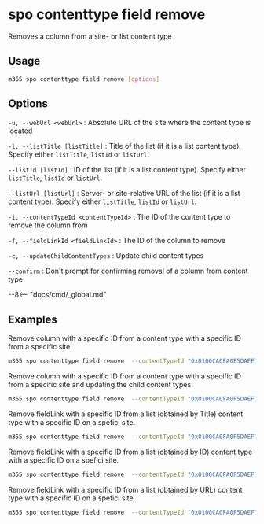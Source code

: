 # spo contenttype field remove

Removes a column from a site- or list content type

## Usage

```sh
m365 spo contenttype field remove [options]
```

## Options

`-u, --webUrl <webUrl>`
: Absolute URL of the site where the content type is located

`-l, --listTitle [listTitle]`
: Title of the list (if it is a list content type). Specify either `listTitle`, `listId` or `listUrl`.

`--listId [listId]`
: ID of the list (if it is a list content type). Specify either `listTitle`, `listId` or `listUrl`.

`--listUrl [listUrl]`
: Server- or site-relative URL of the list (if it is a list content type). Specify either `listTitle`, `listId` or `listUrl`.

`-i, --contentTypeId <contentTypeId>`
: The ID of the content type to remove the column from

`-f, --fieldLinkId <fieldLinkId>`
: The ID of the column to remove

`-c, --updateChildContentTypes`
: Update child content types

`--confirm`
: Don't prompt for confirming removal of a column from content type

--8<-- "docs/cmd/_global.md"

## Examples

Remove column with a specific ID from a content type with a specific ID from a specific site.

```sh
m365 spo contenttype field remove  --contentTypeId "0x0100CA0FA0F5DAEF784494B9C6020C3020A6" --fieldLinkId "880d2f46-fccb-43ca-9def-f88e722cef80" --webUrl https://contoso.sharepoint.com --confirm
```

Remove column with a specific ID from a content type with a specific ID from a specific site and updating the child content types

```sh
m365 spo contenttype field remove  --contentTypeId "0x0100CA0FA0F5DAEF784494B9C6020C3020A6" --fieldLinkId "880d2f46-fccb-43ca-9def-f88e722cef80" --webUrl https://contoso.sharepoint.com --updateChildContentTypes
```

Remove fieldLink with a specific ID from a list (obtained by Title) content type with a specific ID on a spefici site.

```sh
m365 spo contenttype field remove  --contentTypeId "0x0100CA0FA0F5DAEF784494B9C6020C3020A60062F089A38C867747942DB2C3FC50FF6A" --fieldLinkId "880d2f46-fccb-43ca-9def-f88e722cef80" --webUrl https://contoso.sharepoint.com --listTitle "Documents"
```

Remove fieldLink with a specific ID from a list (obtained by ID) content type with a specific ID on a spefici site.

```sh
m365 spo contenttype field remove  --contentTypeId "0x0100CA0FA0F5DAEF784494B9C6020C3020A60062F089A38C867747942DB2C3FC50FF6A" --fieldLinkId "880d2f46-fccb-43ca-9def-f88e722cef80" --webUrl https://contoso.sharepoint.com --listId "8c7a0fcd-9d64-4634-85ea-ce2b37b2ec0c"
```

Remove fieldLink with a specific ID from a list (obtained by URL) content type with a specific ID on a spefici site.

```sh
m365 spo contenttype field remove  --contentTypeId "0x0100CA0FA0F5DAEF784494B9C6020C3020A60062F089A38C867747942DB2C3FC50FF6A" --fieldLinkId "880d2f46-fccb-43ca-9def-f88e722cef80" --webUrl https://contoso.sharepoint.com --listUrl "/shared documents"
```
